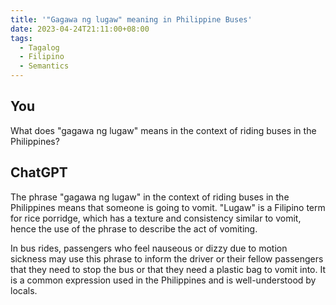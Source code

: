 ```yaml
---
title: '"Gagawa ng lugaw" meaning in Philippine Buses'
date: 2023-04-24T21:11:00+08:00
tags:
  - Tagalog
  - Filipino
  - Semantics
---
```

## You
What does "gagawa ng lugaw" means in the context of riding buses in the Philippines?

## ChatGPT
The phrase "gagawa ng lugaw" in the context of riding buses in the Philippines means that someone is going to vomit. "Lugaw" is a Filipino term for rice porridge, which has a texture and consistency similar to vomit, hence the use of the phrase to describe the act of vomiting.

In bus rides, passengers who feel nauseous or dizzy due to motion sickness may use this phrase to inform the driver or their fellow passengers that they need to stop the bus or that they need a plastic bag to vomit into. It is a common expression used in the Philippines and is well-understood by locals.